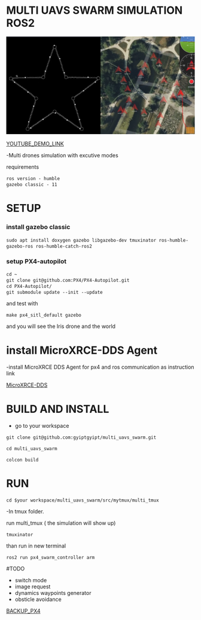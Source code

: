 #  MULTI UAVS SWARM SIMULATION ROS2


![UAV_show](/images/UAV_show.jpg)


[YOUTUBE_DEMO_LINK](https://www.youtube.com/watch?v=xae4pNKRpkI)

-Multi drones simulation with excutive modes

requirements

```
ros version - humble
gazebo classic - 11
```

# SETUP

### install gazebo classic 

```
sudo apt install doxygen gazebo libgazebo-dev tmuxinator ros-humble-gazebo-ros ros-humble-catch-ros2
```



### setup PX4-autopilot

```
cd ~
git clone git@github.com:PX4/PX4-Autopilot.git
cd PX4-Autopilot/
git submodule update --init --update
```
and test with
```
make px4_sitl_default gazebo
```
and you will see the Iris drone and the world



# install MicroXRCE-DDS Agent

-install MicroXRCE DDS Agent for px4 and ros communication as instruction link

[MicroXRCE-DDS](https://micro-xrce-dds.docs.eprosima.com/en/latest/installation.html)



# BUILD AND INSTALL 

- go to your workspace

```
git clone git@github.com:gyiptgyipt/multi_uavs_swarm.git
```
```
cd multi_uavs_swarm
```
```
colcon build
```



# RUN 

```
cd $your workspace/multi_uavs_swarm/src/mytmux/multi_tmux
```

-In tmux folder.

run multi_tmux ( the simulation will show up)
```
tmuxinator
```

than run in new terminal

```
ros2 run px4_swarm_controller arm
```


#TODO
- switch mode 
- image request
- dynamics waypoints generator 
- obsticle avoidance

[BACKUP_PX4](https://drive.google.com/file/d/1RwTuhziePmzgBYGuAjd_7yp68xEzyOX0/view?usp=drive_link)